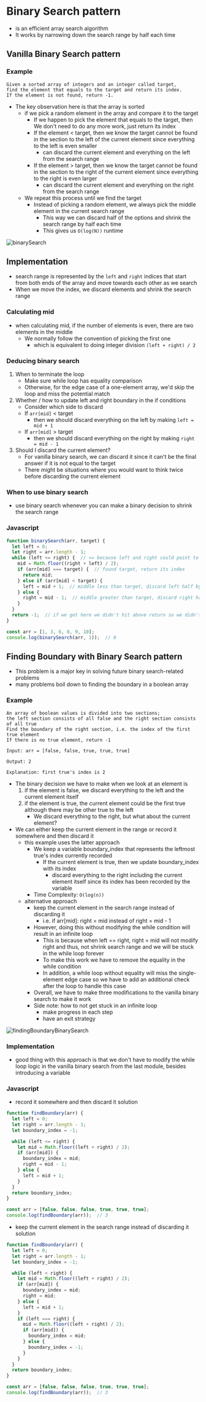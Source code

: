 # Binary Search pattern
- is an efficient array search algorithm
- It works by narrowing down the search range by half each time
## Vanilla Binary Search pattern
### Example
```
Given a sorted array of integers and an integer called target,
find the element that equals to the target and return its index.
If the element is not found, return -1.
```
- The key observation here is that the array is sorted
  - if we pick a random element in the array and compare it to the target
    - If we happen to pick the element that equals to the target, then We don't need to do any more work, just return its index
    - If the element < target, then we know the target cannot be found in the section to the left of the current element since everything to the left is even smaller
      - can discard the current element and everything on the left from the search range
    - If the element > target, then we know the target cannot be found in the section to the right of the current element since everything to the right is even larger
      - can discard the current element and everything on the right from the search range
  - We repeat this process until we find the target
    - Instead of picking a random element, we always pick the middle element in the current search range
      - This way we can discard half of the options and shrink the search range by half each time
      - This gives us `O(log(N))` runtime

![binarySearch](../images/binarySearch.gif)

## Implementation
- search range is represented by the `left` and `right` indices that start from both ends of the array and move towards each other as we search
- When we move the index, we discard elements and shrink the search range
### Calculating mid
- when calculating mid, if the number of elements is even, there are two elements in the middle
  - We normally follow the convention of picking the first one
    - which is equivalent to doing integer division `(left + right) / 2`
### Deducing binary search
1. When to terminate the loop
    - Make sure while loop has equality comparison
    - Otherwise, for the edge case of a one-element array, we'd skip the loop and miss the potential match
2. Whether / how to update left and right boundary in the if conditions
    - Consider which side to discard
    - If `arr[mid]` < target
      - then we should discard everything on the left by making `left = mid + 1`
    - If `arr[mid]` > target
      - then we should discard everything on the right by making `right = mid - 1`
3. Should I discard the current element?
    - For vanilla binary search, we can discard it since it can't be the final answer if it is not equal to the target
    - There might be situations where you would want to think twice before discarding the current element
### When to use binary search
- use binary search whenever you can make a binary decision to shrink the search range
### Javascript
```javascript
function binarySearch(arr, target) {
  let left = 0;
  let right = arr.length - 1;
  while (left <= right) {  // <= because left and right could point to the same element, < would miss it
    mid = Math.floor((right + left) / 2);
    if (arr[mid] === target) {  // found target, return its index
      return mid;
    } else if (arr[mid] < target) {
      left = mid + 1;  // middle less than target, discard left half by making left search boundary `mid + 1`
    } else {
      right = mid - 1;  // middle greater than target, discard right half by making right search boundary `mid - 1`
    }
  }
  return -1;  // if we get here we didn't hit above return so we didn't find target
}

const arr = [1, 3, 6, 8, 9, 10];
console.log(binarySearch(arr, 1));  // 0
```
## Finding Boundary with Binary Search pattern
- This problem is a major key in solving future binary search-related problems
- many problems boil down to finding the boundary in a boolean array
### Example
```
An array of boolean values is divided into two sections;
the left section consists of all false and the right section consists of all true
Find the boundary of the right section, i.e. the index of the first true element
If there is no true element, return -1

Input: arr = [false, false, true, true, true]

Output: 2

Explanation: first true's index is 2
```
- The binary decision we have to make when we look at an element is
  1. if the element is false, we discard everything to the left and the current element itself
  2. if the element is true, the current element could be the first true although there may be other true to the left
      - We discard everything to the right, but what about the current element?
- We can either keep the current element in the range or record it somewhere and then discard it
  - this example uses the latter approach
    - We keep a variable boundary_index that represents the leftmost true's index currently recorded
      - If the current element is true, then we update boundary_index with its index
        - discard everything to the right including the current element itself since its index has been recorded by the variable
    - Time Complexity: `O(log(n))`
  - alternative approach
    - keep the current element in the search range instead of discarding it
      - i.e. if arr[mid]: right = mid instead of right = mid - 1
    - However, doing this without modifying the while condition will result in an infinite loop
      - This is because when left == right, right = mid will not modify right and thus, not shrink search range and we will be stuck in the while loop forever
      - To make this work we have to remove the equality in the while condition
      - In addition, a while loop without equality will miss the single-element edge case so we have to add an additional check after the loop to handle this case
    - Overall, we have to make three modifications to the vanilla binary search to make it work
    - Side note: how to not get stuck in an infinite loop
      - make progress in each step
      - have an exit strategy

![findingBoundaryBinarySearch](../images/findingBoundaryBinarySearch.gif)

### Implementation
- good thing with this approach is that we don't have to modify the while loop logic in the vanilla binary search from the last module, besides introducing a variable
### Javascript
- record it somewhere and then discard it solution
```javascript
function findBoundary(arr) {
  let left = 0;
  let right = arr.length - 1;
  let boundary_index = -1;

  while (left <= right) {
    let mid = Math.floor((left + right) / 2);
    if (arr[mid]) {
      boundary_index = mid;
      right = mid - 1;
    } else {
      left = mid + 1;
    }
  }
  return boundary_index;
}

const arr = [false, false, false, true, true, true];
console.log(findBoundary(arr));  // 3
```
- keep the current element in the search range instead of discarding it solution
```javascript
function findBoundary(arr) {
  let left = 0;
  let right = arr.length - 1;
  let boundary_index = -1;

  while (left < right) {
    let mid = Math.floor((left + right) / 2);
    if (arr[mid]) {
      boundary_index = mid;
      right = mid;
    } else {
      left = mid + 1;
    }
    if (left === right) {
      mid = Math.floor((left + right) / 2);
      if (arr[mid]) {
        boundary_index = mid;
      } else {
        boundary_index = -1;
      }
    }
  }
  return boundary_index;
}

const arr = [false, false, false, true, true, true];
console.log(findBoundary(arr));  // 3
```
